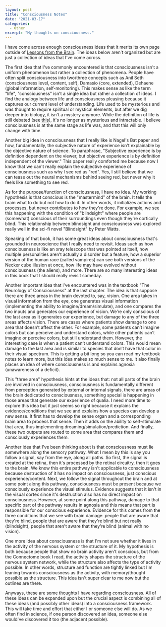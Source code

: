 ```yaml
---
layout: post
title: "Consciousness Notes"
date: "2021-03-17"
categories:
  - Other
excerpt: "My thoughts on consciousness."
---
```


I have come across enough consciousness ideas that it merits its own page outside of [Lessons from the Brain](/other/lessons-from-the-brain/). The ideas below aren't organized but are just a collection of ideas that I've come across.

The first idea that I've commonly encountered is that consciousness isn't a uniform phenomenon but rather a collection of phenomena. People have often split consciousness into two/three concepts such as Anil Seth (consciousness level, content, self), Damasio (core, extended), Dehaene (global information, self-monitoring). This makes sense as like the term "life", "consciousness" isn't a single idea but rather a collection of ideas. I find the analogy between life and consciousness pleasing because it captures our current level of understanding. Life used to be mysterious and was thought to require spiritual or mystical elements, but after we dig deeper into biology, it isn't a mystery anymore. While the definition of life is still debated (see [this](https://www.youtube.com/watch?v=QOCaacO8wus)), it's no longer as mysterious and intractable. I believe consciousness is at the same stage as life was, and that this will only change with time.

Another big idea in consciousness that I really like is Nagel's Bat paper and how, fundamentally, the subjective nature of experience isn't explainable by the objective nature of science. To paraphrase, "Subjective experience is by definition dependent on the viewer, but objective experience is by definition independent of the viewer." This paper really comforted me because now I know that we can't really explain the subjective experience of consciousness such as why I see red as "red". Yes, I still believe that we can tease out the neural mechanisms behind seeing red, but never why it feels like something to see red.

As for the purpose/function of consciousness, I have no idea. My working hypothesis is that conscious is the "mastermind" of the brain. It tells the brain what to do but not how to do it. In other words, it initializes actions and processes, but never contributes to how they're done. For example, we see this happening with the condition of "blindsight" where people are (somewhat) conscious of their surroundings even though they're cortically blind. This relationship between blindsight and consciousness was explored really well in the sci-fi novel "Blindsight" by Peter Watts.

Speaking of that book, it has some great ideas about consciousness that's grounded in neuroscience that I really need to revisit. Ideas such as how consciousness is like an xray telescope that was pointed at itself, how multiple personalities aren't actually a disorder but a feature, how a superior version of the human race (called vampires) can see both versions of the Necker cube illusion at once, how life may have evolved without consciousness (the aliens), and more. There are so many interesting ideas in this book that I should really revisit someday.

Another important idea that I've encountered was in the textbook "The Neurology of Consciousness" at the last chapter. The idea is that suppose there are three areas in the brain devoted to, say, vision. One area takes in visual information from the eye, one generates visual information (implementing the ability to imagine/dream/simulate), and one compares the two inputs and generates our experience of vision. We’re only conscious of the last area as it generates our experience, but damage to any of the three areas affects vision. There are cases where patients show damage to one area that doesn’t affect the other. For example, some patients can’t imagine colors but can perceive and understand colors, while other patients can’t imagine or perceive colors, but still understand them. However, the interesting case is when a patient can’t understand colors. This would mean damage to the last area and is similar to species that don’t have that color in their visual spectrum. This is getting a bit long so you can read my textbook notes to learn more, but this idea makes so much sense to me. It also finally places an idea of where consciousness is and explains agnosia (unawareness of a deficit).

This "three area" hypothesis hints at the ideas that: not all parts of the brain are involved in consciousness, consciousness is fundamentally different from perception generated by external or internal signals, there are areas of the brain dedicated to consciousness, something special is happening in those areas that generate our experience of qualia. I need more time to explore this idea but it just seems so right because it explains the evidence/conditions that we see and explains how a species can develop a new sense. It first has to develop the sense organ and a corresponding brain area to process that sense. Then it adds on the ability to self-stimulate that area, thus implementing dreaming/simulation/prediction. And finally, these two outputs are routed to some area that compares them and consciously experiences them.

Another idea that I've been thinking about is that consciousness must lie somewhere along the sensory pathway. What I mean by this is say you follow a signal, say from the eye, along all paths. So first, the signal is created at the retina, then it's processed by the retinal circuitry, then it goes to the brain. We know this entire pathway isn't applicable to consciousness because destruction of it has no impact on consciousness, just conscious experience/content. Next, we follow the signal throughout the brain and at some point along this pathway, consciousness must be present because we consciously experience the visual stimulus. Evidence suggests that it isn't in the visual cortex since it's destruction also has no direct impact on consciousness. However, at some point along this pathway, damage to that specific part of the pathway results in agnosia and this means that part is responsible for our conscious experience. Evidence for this comes from the three conditions that we see with brain damage: people that are aware that they're blind, people that are aware that they're blind but not really (blindsight), people that aren't aware that they're blind (animal with no vision).

One more idea about consciousness is that I'm not sure whether it lives in the activity of the nervous system or the structure of it. My hypothesis is both because people that show no brain activity aren't conscious, but from the Connectome book I read, the activity shapes the structure of the nervous system network, while the structure also affects the type of activity possible. In other words, structure and function are tightly linked but I'm leaning towards consciousness as the activity, with memory/thought possible as the structure. This idea isn't super clear to me now but the outlines are there.

Anyways, these are some thoughts I have regarding consciousness. All of these ideas can be expanded upon but the crucial aspect is combining all of these ideas (and possibly other ideas) into a consciousness framework. This will take time and effort that either I or someone else will do. As we often find in science, if one person discovered an idea, someone else would've discovered it too (the adjacent possible).

